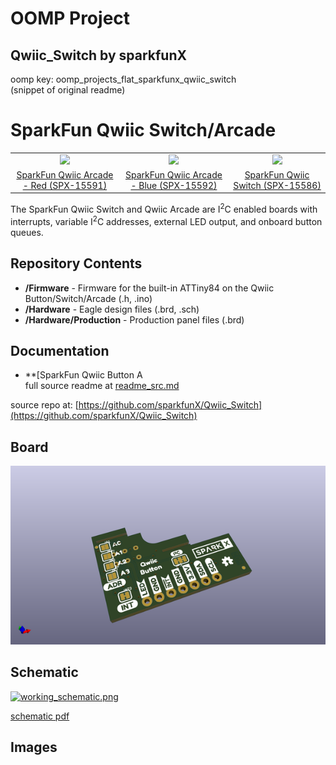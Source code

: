 # OOMP Project  
## Qwiic_Switch  by sparkfunX  
  
oomp key: oomp_projects_flat_sparkfunx_qwiic_switch  
(snippet of original readme)  
  
SparkFun Qwiic Switch/Arcade  
========================================  
<table class="table table-hover table-striped table-bordered">  
  <tr align="center">  
   <td><a href="https://www.sparkfun.com/products/15591"><img src="https://cdn.sparkfun.com//assets/parts/1/4/1/9/8/15591-Qwiic_Arcade_-_Red-01a.jpg"></a></td>  
   <td><a href="https://www.sparkfun.com/products/15592"><img src="https://cdn.sparkfun.com//assets/parts/1/4/1/9/9/15592-Qwiic_Arcade_-_Blue-01a.jpg"></a></td>  
   <td><a href="https://www.sparkfun.com/products/15586"><img src="https://cdn.sparkfun.com//assets/parts/1/4/1/9/2/15586-Qwiic_Switch__without_microswitch_-01a.jpg"></a></td>  
  </tr>  
  <tr align="center">  
    <td><a href="https://www.sparkfun.com/products/15591">SparkFun Qwiic Arcade - Red (SPX-15591)</a></td>  
    <td><a href="https://www.sparkfun.com/products/15592">SparkFun Qwiic Arcade - Blue (SPX-15592)</a></td>  
    <td><a href="https://www.sparkfun.com/products/15586">SparkFun Qwiic Switch (SPX-15586)</a></td>  
  </tr>  
</table>  
  
The SparkFun Qwiic Switch and Qwiic Arcade are I<sup>2</sup>C enabled boards with interrupts, variable I<sup>2</sup>C addresses, external LED output, and onboard button queues.  
  
Repository Contents  
-------------------  
  
* **/Firmware** - Firmware for the built-in ATTiny84 on the Qwiic Button/Switch/Arcade (.h, .ino)  
* **/Hardware** - Eagle design files (.brd, .sch)  
* **/Hardware/Production** - Production panel files (.brd)  
  
Documentation  
--------------  
* **[SparkFun Qwiic Button A  
  full source readme at [readme_src.md](readme_src.md)  
  
source repo at: [https://github.com/sparkfunX/Qwiic_Switch](https://github.com/sparkfunX/Qwiic_Switch)  
## Board  
  
[![working_3d.png](working_3d_600.png)](working_3d.png)  
## Schematic  
  
[![working_schematic.png](working_schematic_600.png)](working_schematic.png)  
  
[schematic pdf](working_schematic.pdf)  
## Images  
